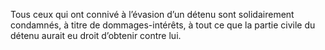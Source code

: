 Tous ceux qui ont connivé à l’évasion d’un détenu sont solidairement condamnés, à titre de dommages-intérêts, à tout ce que la partie civile du détenu aurait eu droit d’obtenir contre lui.